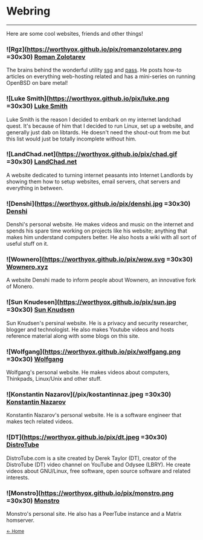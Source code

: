 # Webring

---

Here are some cool websites, friends and other things!


### ![Rgz](https://worthyox.github.io/pix/romanzolotarev.png =30x30) [Roman Zolotarev](https://www.romanzolotarev.com/)
The brains behind the wonderful utility
[ssg](https://www.romanzolotarev.com/ssg.html) and
[pass](https://www.romanzolotarev.com/pass.html). He posts how-to articles on
everything web-hosting related and has a mini-series on running OpenBSD on bare metal!


### ![Luke Smith](https://worthyox.github.io/pix/luke.png =30x30) [Luke Smith](https://lukesmith.xyz/)
Luke Smith is the reason I decided to embark on my internet landchad quest.
It's because of him that I decided to run Linux, set up a website, and
generally just dab on libtards. He doesn't need the shout-out from me
but this list would just be totally incomplete without him.


### ![LandChad.net](https://worthyox.github.io/pix/chad.gif =30x30) [LandChad.net](https://landchad.net/)
A website dedicated to turning internet peasants into Internet Landlords by
showing them how to setup websites, email servers, chat servers and everything
in between.


### ![Denshi](https://worthyox.github.io/pix/denshi.jpg =30x30) [Denshi](https://denshi.org/)
Denshi's personal website. He makes videos and music on the internet and spends
his spare time working on projects like his website; anything that makes him
understand computers better. He also hosts a wiki with all sort of useful stuff
on it.


### ![Wownero](https://worthyox.github.io/pix/wow.svg =30x30) [Wownero.xyz](https://wownero.xyz/)
A website Denshi made to inform people about Wownero, an innovative fork of Monero.


### ![Sun Knudesen](https://worthyox.github.io/pix/sun.jpg =30x30) [Sun Knudsen](https://sunknudsen.com/)
Sun Knudsen's persinal website. He is a privacy and security researcher,
blogger and technologist. He also makes Youtube videos and hosts reference
material along with some blogs on this site.


### ![Wolfgang](https://worthyox.github.io/pix/wolfgang.png =30x30) [Wolfgang](https://notthebe.ee/)
Wolfgang's personal website. He makes videos about computers, Thinkpads, Linux/Unix and other stuff.


### ![Konstantin Nazarov](/pix/kostantinnaz.jpeg =30x30) [Konstantin Nazarov](https://knazarov.com/)
Konstantin Nazarov's personal website. He is a software engineer that makes tech related videos.

### ![DT](https://worthyox.github.io/pix/dt.jpeg =30x30) [DistroTube](https://distro.tube/)
DistroTube.com is a site created by Derek Taylor (DT), creator of the
DistroTube (DT) video channel on YouTube and Odysee (LBRY). He create videos
about GNU/Linux, free software, open source software and related interests.


### ![Monstro](https://worthyox.github.io/pix/monstro.png =30x30) [Monstro](https://monstro1.com/)
Monstro's personal site. He also has a PeerTube instance and a Matrix homserver.

<small><a href="index.html">← Home</a></small>
